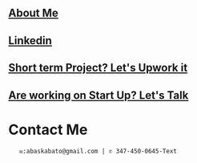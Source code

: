 ## [About Me]( http://tiny.cc/7hj8tz)
## [Linkedin](https://www.linkedin.com/in/abas-kabato/)
## [Short term Project? Let's Upwork it](https://www.upwork.com/freelancers/~0131d39aa599685c02?viewMode=1)
## [Are working on Start Up? Let's Talk](https://calendly.com/talk2abas)
# Contact Me
       ✉:abaskabato@gmail.com | ✆ 347-450-0645-Text 











